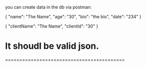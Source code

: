 you can create data in the db via postman: 

{
	"name": "The Name",
	"age": "30",
	"bio": "the bio",
	"date": "234"
}


{
	"clientName": "The Name",
	"clientId": "30"
}

It shoudl be valid json. 
==========================================










==========================================


